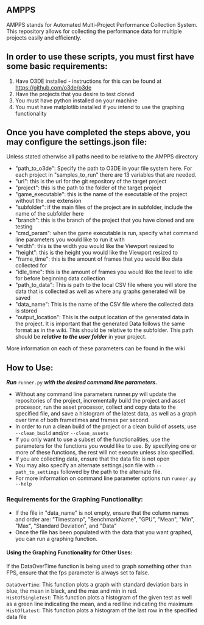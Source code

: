 <h2> AMPPS </h2>  

AMPPS stands for Automated Multi-Project Performance Collection System.  
This repository allows for collecting the performance data for multiple projects easily and efficiently.  

<h2>In order to use these scripts, you must first have some basic requirements:</h2>  

1. Have O3DE installed - instructions for this can be found at https://github.com/o3de/o3de  
2. Have the projects that you desire to test cloned   
3. You must have python installed on your machine  
4. You must have matplotlib installed if you intend to use the graphing functionality  


<h2>Once you have completed the steps above, you may configure the settings.json file:</h2>  

Unless stated otherwise all paths need to be relative to the AMPPS directory
* "path_to_o3de": Specify the path to O3DE in your file system here. 
For each project in "samples_to_run" there are 13 variables that are needed.  
* "url": this is the url for the git repository of the target project  
* "project": this is the path to the folder of the target project  
* "game_executable": this is the name of the executable of the project without the .exe extension  
* "subfolder": if the main files of the project are in subfolder, include the name of the subfolder here  
* "branch": this is the branch of the project that you have cloned and are testing  
* "cmd_param": when the game executable is run, specify what command line parameters you would like to run it with  
* "width": this is the width you would like the Viewport resized to  
* "height": this is the height you would like the Viewport resized to  
* "frame_time": this is the amount of frames that you would like data collected for  
* "idle_time": this is the amount of frames you would like the level to idle for before beginning data collection  
* "path_to_data": This is path to the local CSV file where you will store the data that is collected as well as where any graphs generated will be saved
* "data_name": This is the name of the CSV file where the collected data is stored  
* "output_location": This is the output location of the generated data in the project. It is important that the generated Data follows the same format as in the wiki. This should be relative to the subfolder. This path should be ***relative to the user folder*** in your project.  

More information on each of these parameters can be found in the wiki  
  
    

<h2>How to Use:</h2>  

***Run*** `runner.py` ***with the desired command line parameters.***  
* Without any command line parameters runner.py will update the repositories of the project, incrementally build the project and asset processor, run the asset processor, collect and copy data to the specified file, and save a histogram of the latest data, as well as a graph over time of both frametimes and frames per second.  
* In order to run a clean build of the project or a clean build of assets, use `--clean_build` and/or `--clean_assets`  
* If you only want to use a subset of the functionalities, use the parameters for the functions you would like to use. By specifying one or more of these functions, the rest will not execute unless also specified. 
* If you are collecting data, ensure that the data file is not open
* You may also specify an alternate settings.json file with `--path_to_settings` followed by the path to the alternate file.
* For more information on command line parameter options run `runner.py --help`  

  
    
  

<h3>Requirements for the Graphing Functionality:</h3>  

* If the file in "data_name" is not empty, ensure that the column names and order are: "Timestamp", "BenchmarkName", "GPU", "Mean", "Min", "Max", "Standard Deviation", and "Data"
* Once the file has been populated with the data that you want graphed, you can run a graphing function.

<h4>Using the Graphing Functionality for Other Uses:</h4>
If the DataOverTime function is being used to graph something other than FPS, ensure that the fps parameter is always set to false.  

`DataOverTime`: This function plots a graph with standard deviation bars in blue, the mean in black, and the max and min in red.  
`HistOfSingleTest`: This function plots a histogram of the given test as well as a green line indicating the mean, and a red line indicating the maximum  
`HistOfLatest`: This function plots a histogram of the last row in the specified data file


